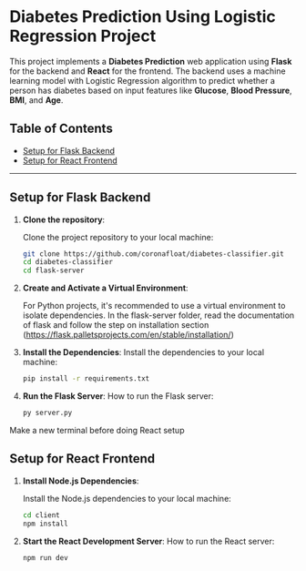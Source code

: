 # Diabetes Prediction Using Logistic Regression Project

This project implements a **Diabetes Prediction** web application using **Flask** for the backend and **React** for the frontend. The backend uses a machine learning model with Logistic Regression algorithm to predict whether a person has diabetes based on input features like **Glucose**, **Blood Pressure**, **BMI**, and **Age**.

## Table of Contents
- [Setup for Flask Backend](#setup-for-flask-backend)
- [Setup for React Frontend](#setup-for-react-frontend)

---

## Setup for Flask Backend

1. **Clone the repository**:

   Clone the project repository to your local machine:
   ```bash
   git clone https://github.com/coronafloat/diabetes-classifier.git
   cd diabetes-classifier
   cd flask-server

2. **Create and Activate a Virtual Environment**:

    For Python projects, it's recommended to use a virtual environment to isolate dependencies. In the flask-server folder,
    read the documentation of flask and follow the step on installation section (https://flask.palletsprojects.com/en/stable/installation/)

3. **Install the Dependencies**:
    Install the dependencies to your local machine:
   ```bash
   pip install -r requirements.txt

4. **Run the Flask Server**:
    How to run the Flask server:
   ```bash
   py server.py

Make a new terminal before doing React setup

## Setup for React Frontend

1. **Install Node.js Dependencies**:

   Install the Node.js dependencies to your local machine:
   ```bash
   cd client
   npm install

2. **Start the React Development Server**:
    How to run the React server:
   ```bash
   npm run dev

